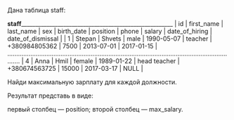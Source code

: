 Дана таблица staff:

____________________________________staff__________________________________________________________________________________________
| id  |	first_name | last_name | sex    | birth_date | position     | phone         | salary | date_of_hiring | date_of_dismissal |
| 1   |	Stepan     | Shvets    | male   | 1990-05-07 | teacher      | +380984805362 | 7500   | 2013-07-01     | 2017-01-15        |
...................................................................................................................................
| 4   | Anna       | Hmil      | female | 1989-01-22 | head teacher | +380674563725 | 15000  | 2017-03-17     | NULL              |

Найди максимальную зарплату для каждой должности.

Результат представь в виде:

первый столбец — position;
второй столбец — max_salary.